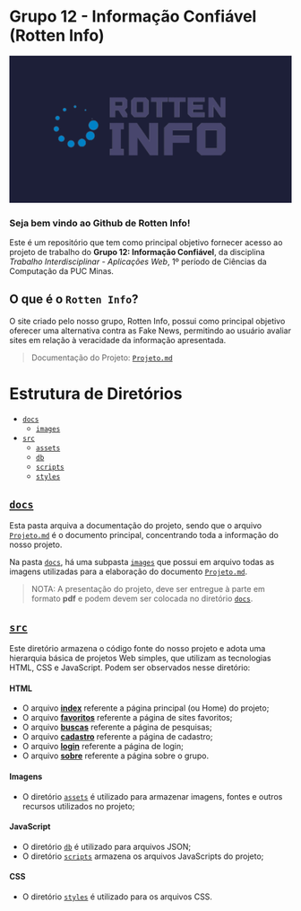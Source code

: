 # Grupo 12 - Informação Confiável (Rotten Info)   

![rotten info](/docs/images/rottenIndo.png)

### Seja bem vindo ao Github de Rotten Info!

Este é um repositório que tem como principal objetivo
fornecer acesso ao projeto de trabalho do **Grupo 12: Informação Confiável**,
da disciplina _Trabalho Interdisciplinar - Aplicações Web_, 
1º período de Ciências da Computação da PUC Minas.

## O que é o `Rotten Info`?

O site criado pelo nosso grupo, Rotten Info, possui como principal objetivo 
oferecer uma alternativa contra as Fake News, permitindo ao usuário 
avaliar sites em relação à veracidade da informação apresentada.

>Documentação do Projeto: [`Projeto.md`](docs/Projeto.md)

# Estrutura de Diretórios


- [`docs`](/docs)
  - [`images`](/docs/images)
- [`src`](/src)
  - [`assets`](/src/assets)
  - [`db`](/src/db)
  - [`scripts`](/src/scripts)
  - [`styles`](/src/styles)

## [`docs`](/docs)

Esta pasta arquiva a documentação do projeto, sendo que o arquivo
[`Projeto.md`](docs/Projeto.md) é o documento principal, concentrando
toda a informação do nosso projeto.

Na pasta [`docs`](/docs), há uma subpasta [`images`](/docs/images) que possui em arquivo todas as
imagens utilizadas para a elaboração do documento [`Projeto.md`](docs/Projeto.md).

>NOTA: A presentação do projeto, deve ser entregue à parte em formato **pdf** e
>podem devem ser colocada no diretório [`docs`](/docs).

## [`src`](/src)

Este diretório armazena o código fonte do nosso projeto e adota uma hierarquia
básica de projetos Web simples, que utilizam as tecnologias HTML, CSS e
JavaScript. Podem ser observados nesse diretório:

#### HTML
- O arquivo [**index**](/src/index.html) referente a página principal (ou Home) do projeto;
- O arquivo [**favoritos**](/src/favoritos.html) referente a página de sites favoritos;
- O arquivo [**buscas**](/src/buscas.html) referente a página de pesquisas;
- O arquivo [**cadastro**](/src/cadastro.html) referente a página de cadastro;
- O arquivo [**login**](/src/login.html) referente a página de login;
- O arquivo [**sobre**](/src/sobre.html) referente a página sobre o grupo.

#### Imagens
- O diretório [`assets`](/src/assets) é utilizado para armazenar imagens, fontes e
  outros recursos utilizados no projeto;
  

#### JavaScript
- O diretório [`db`](/src/db) é utilizado para arquivos JSON;
- O diretório [`scripts`](/src/scripts) armazena os arquivos JavaScripts do projeto;

#### CSS
- O diretório [`styles`](/src/styles) é utilizado para os arquivos CSS.

